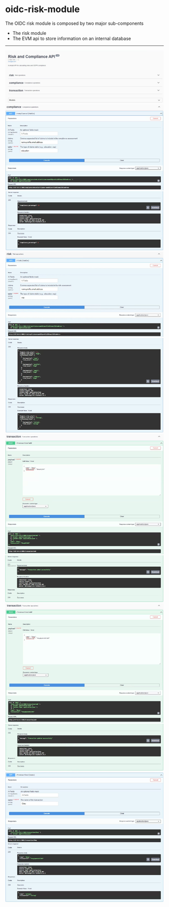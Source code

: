 # oidc-risk-module
The OIDC risk module is composed by two major sub-components
- The risk module
- The EVM api to store information on an internal database

---------------------------------------------------------------------------------------------------------------------------------------------------------
![Swagger API](img/api_face.PNG)
![Swagger API Compliance Endpoint](img/compliance_1.PNG)
![Swagger API Compliance Endpoint](img/compliance_2.PNG)
![Swagger API Risk Endpoint](img/risk_1.PNG)
![Swagger API Risk Endpoint](img/risk_2.PNG)
![Swagger API Add Transaction Endpoint](img/add_transaction.PNG)
![Swagger API Add Transaction Endpoint](img/add_transaction2.PNG)
![Swagger API Update Transaction Endpoint](img/update_transaction.PNG)
![Swagger API Update Transaction Endpoint](img/update_transaction_2.PNG)
![Swagger API Get Transaction Endpoint](img/get_transaction.PNG)

